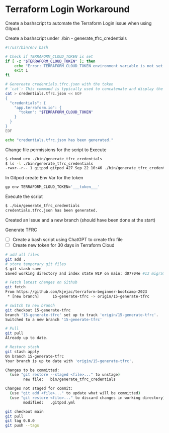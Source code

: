 # Terraform Login Workaround

Create a bashscript to automate the Terraform Login issue when using Gitpod.

Create a bashscript under ./bin - generate_tfrc_credentials

```sh
#!/usr/bin/env bash

# Check if TERRAFORM_CLOUD_TOKEN is set
if [ -z "$TERRAFORM_CLOUD_TOKEN" ]; then
    echo "Error: TERRAFORM_CLOUD_TOKEN environment variable is not set."
    exit 1
fi

# Genereate credentials.tfrc.json with the token
# `cat`: This command is typically used to concatenate and display the contents of files. However, in this case, it's being used in conjunction with the output redirection (`>`) to create and write to a file.
cat > credentials.tfrc.json << EOF
{
  "credentials": {
    "app.terraform.io": {
      "token": "$TERRAFORM_CLOUD_TOKEN"
    }
  }
}
EOF

echo "credentials.tfrc.json has been generated."
```

Change file permissions for the script to Execute
```sh
$ chmod u+x ./bin/generate_tfrc_credentials
$ ls -l ./bin/generate_tfrc_credentials
-rwxr--r-- 1 gitpod gitpod 427 Sep 22 10:46 ./bin/generate_tfrc_credentials
```

In Gitpod create Env Var for the token
```sh
gp env TERRAFORM_CLOUD_TOKEN='___token___'
```

Execute the script
```sh
$ ./bin/generate_tfrc_credentials
credentials.tfrc.json has been generated.
```

Created an Issue and a new branch (should have been done at the start)

Generate TFRC
- [ ] Create a bash script using ChatGPT to create tfrc file
- [ ] Create new token for 30 days in Terraform Cloud

```sh
# add all files
git add .
# store temporary git files
$ git stash save
Saved working directory and index state WIP on main: d07704e #13 migrate local state to terraform cloud using terraform cloud block (#14)

# Fetch latest changes on Github
git fetch
From https://github.com/kjejac/terraform-beginner-bootcamp-2023
 * [new branch]      15-generate-tfrc -> origin/15-generate-tfrc

# switch to new branch
git checkout 15-generate-tfrc
branch '15-generate-tfrc' set up to track 'origin/15-generate-tfrc'.
Switched to a new branch '15-generate-tfrc'

# Pull
git pull
Already up to date.

# Restore stash
git stash apply
On branch 15-generate-tfrc
Your branch is up to date with 'origin/15-generate-tfrc'.

Changes to be committed:
  (use "git restore --staged <file>..." to unstage)
        new file:   bin/generate_tfrc_credentials

Changes not staged for commit:
  (use "git add <file>..." to update what will be committed)
  (use "git restore <file>..." to discard changes in working directory)
        modified:   .gitpod.yml

git checkout main
git pull
git tag 0.8.0
git push --tags
```